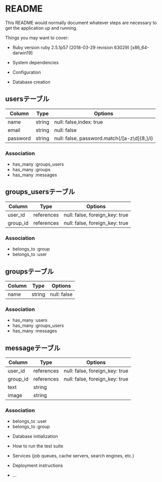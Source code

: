 # README

This README would normally document whatever steps are necessary to get the
application up and running.

Things you may want to cover:

* Ruby version
ruby 2.5.1p57 (2018-03-29 revision 63029) [x86_64-darwin19]

* System dependencies

* Configuration

* Database creation

## usersテーブル
|Column|Type|Options|
|------|----|-------|
|name|string|null: false,index: true|
|email|string|null: false|
|password|string|null: false, password.match(/[a-z\d]{8,}/i)|
### Association
- has_many :groups_users
- has_many :groups
- has_many :messages

## groups_usersテーブル
|Column|Type|Options|
|------|----|-------|
|user_id|references|null: false, foreign_key: true|
|group_id|references|null: false, foreign_key: true|
### Association
- belongs_to :group
- belongs_to :user

## groupsテーブル
|Column|Type|Options|
|------|----|-------|
|name|string|null: false|
### Association
- has_many :users
- has_many :groups_users
- has_many :messages

## messageテーブル
|Column|Type|Options|
|------|----|-------|
|user_id|references|null: false, foreign_key: true|
|group_id|references|null: false, foreign_key: true|
|text|string|
|image|string|
### Association
- belongs_to :user
- belongs_to :group



* Database initialization

* How to run the test suite

* Services (job queues, cache servers, search engines, etc.)

* Deployment instructions

* ...
